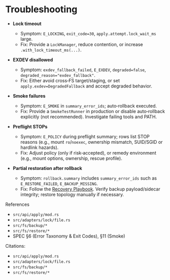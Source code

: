 # Troubleshooting

- __Lock timeout__
  - Symptom: `E_LOCKING`, `exit_code=30`, `apply.attempt.lock_wait_ms` large.
  - Fix: Provide a `LockManager`, reduce contention, or increase `.with_lock_timeout_ms(...)`.

- __EXDEV disallowed__
  - Symptom: `exdev_fallback_failed`, `E_EXDEV`, `degraded=false`, `degraded_reason="exdev_fallback"`.
  - Fix: Either avoid cross‑FS target/staging, or set `apply.exdev=DegradedFallback` and accept degraded behavior.

- __Smoke failures__
  - Symptom: `E_SMOKE` in `summary_error_ids`; auto‑rollback executed.
  - Fix: Provide a `SmokeTestRunner` in production or disable auto‑rollback explicitly (not recommended). Investigate failing tools and PATH.

- __Preflight STOPs__
  - Symptom: `E_POLICY` during preflight summary; rows list STOP reasons (e.g., mount `ro`/`noexec`, ownership mismatch, SUID/SGID or hardlink hazards).
  - Fix: Adjust policy (only if risk‑accepted), or remedy environment (e.g., mount options, ownership, rescue profile).

- __Partial restoration after rollback__
  - Symptom: `rollback.summary` includes `summary_error_ids` such as `E_RESTORE_FAILED`, `E_BACKUP_MISSING`.
  - Fix: Follow the [Recovery Playbook](recovery-playbook.md). Verify backup payload/sidecar integrity; restore topology manually if necessary.

References
- `src/api/apply/mod.rs`
- `src/adapters/lock/file.rs`
- `src/fs/backup/*`
- `src/fs/restore/*`
- SPEC §6 (Error Taxonomy & Exit Codes), §11 (Smoke)

Citations:
- `src/api/apply/mod.rs`
- `src/adapters/lock/file.rs`
- `src/fs/backup/*`
- `src/fs/restore/*`

